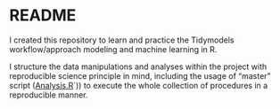 README
================

I created this repository to learn and practice the Tidymodels
workflow/approach modeling and machine learning in R.

I structure the data manipulations and analyses within the project with
reproducible science principle in mind, including the usage of “master”
script ([Analysis.R](Analysis.R)\`)) to execute the whole collection of
procedures in a reproducible manner.
